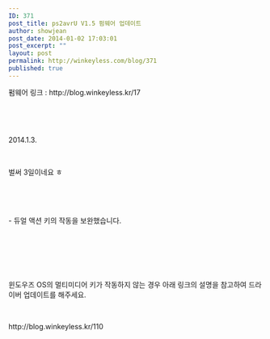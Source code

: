 ```yaml
---
ID: 371
post_title: ps2avrU V1.5 펌웨어 업데이트
author: showjean
post_date: 2014-01-02 17:03:01
post_excerpt: ""
layout: post
permalink: http://winkeyless.com/blog/371
published: true
---
```

<p>펌웨어 링크 : http://blog.winkeyless.kr/17</p><p><br /></p><p><br /></p><p>2014.1.3.</p><p><br /></p><p>벌써 3일이네요 ㅎ</p><p><br /></p><p><br /></p><p>- 듀얼 액션 키의 작동을 보완했습니다.</p><p><br /></p><p><br /></p><p><br /></p><p>윈도우즈 OS의 멀티미디어 키가 작동하지 않는 경우 아래 링크의 설명을 참고하여 드라이버 업데이트를 해주세요.</p><p><br /></p><p>http://blog.winkeyless.kr/110</p>